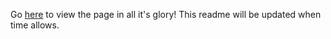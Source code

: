 Go [here](https://oitowl7.github.io/Local/) to view the page in all it's glory!
This readme will be updated when time allows.
